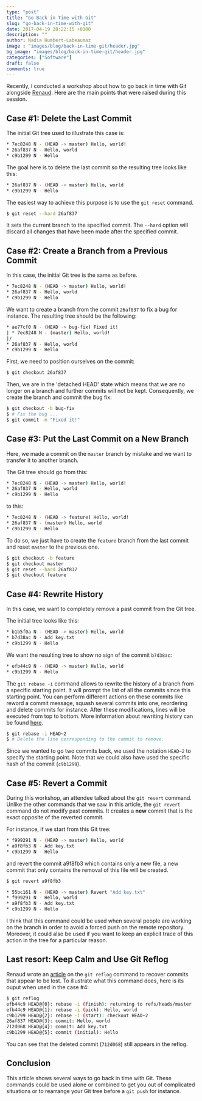 ```yaml
---
type: "post"
title: "Go Back in Time with Git"
slug: "go-back-in-time-with-git"
date: 2017-04-19 20:22:15 +0100
description: ""
author: Nadia Humbert-Labeaumaz
image : "images/blog/back-in-time-git/header.jpg"
bg_image: "images/blog/back-in-time-git/header.jpg"
categories: ["Software"]
draft: false
comments: true
---
```


Recently, I conducted a workshop about how to go back in time with Git alongside [Renaud](https://twitter.com/rnowif). Here are the main points that were raised during this session.

<!-- more -->

## Case #1: Delete the Last Commit

The initial Git tree used to illustrate this case is:

```bash
* 7ec8248 N - (HEAD -> master) Hello, world!
* 26af837 N - Hello, world
* c9b1299 N - Hello
```

The goal here is to delete the last commit so the resulting tree looks like this:

```bash
* 26af837 N - (HEAD -> master) Hello, world
* c9b1299 N - Hello
```

The easiest way to achieve this purpose is to use the `git reset` command.

```bash
$ git reset --hard 26af837
```

It sets the current branch to the specified commit. The `--hard` option will discard all changes that have been made after the specified commit.

## Case #2: Create a Branch from a Previous Commit

In this case, the initial Git tree is the same as before.

```bash
* 7ec8248 N - (HEAD -> master) Hello, world!
* 26af837 N - Hello, world
* c9b1299 N - Hello
```

We want to create a branch from the commit `26af837` to fix a bug for instance. The resulting tree should be the following:

```bash
* ae77cf0 N - (HEAD -> bug-fix) Fixed it!
| * 7ec8248 N - (master) Hello, world!
|/  
* 26af837 N - Hello, world
* c9b1299 N - Hello
```

First, we need to position ourselves on the commit:

```bash
$ git checkout 26af837
```

Then, we are in the 'detached HEAD' state which means that we are no longer on a branch and further commits will not be kept. Consequently, we create the branch and commit the bug fix:

```bash
$ git checkout -b bug-fix
$ # Fix the bug ...
$ git commit -m "Fixed it!"
```

## Case #3: Put the Last Commit on a New Branch

Here, we made a commit on the `master` branch by mistake and we want to transfer it to another branch.

The Git tree should go from this:

```bash
* 7ec8248 N - (HEAD -> master) Hello, world!
* 26af837 N - Hello, world
* c9b1299 N - Hello
```

to this:

```bash
* 7ec8248 N - (HEAD -> feature) Hello, world!
* 26af837 N - (master) Hello, world
* c9b1299 N - Hello
```

To do so, we just have to create the `feature` branch from the last commit and reset `master` to the previous one.

```bash
$ git checkout -b feature
$ git checkout master
$ git reset --hard 26af837
$ git checkout feature
```

## Case #4: Rewrite History

In this case, we want to completely remove a past commit from the Git tree.

The initial tree looks like this:

```bash
* b1b5f0a N - (HEAD -> master) Hello, world
* b7d38ac N - Add key.txt
* c9b1299 N - Hello
```

We want the resulting tree to show no sign of the commit `b7d38ac`:

```bash
* efb44c9 N - (HEAD -> master) Hello, world
* c9b1299 N - Hello
```

The `git rebase -i` command allows to rewrite the history of a branch from a specific starting point. It will prompt the list of all the commits since this starting point. You can perform different actions on these commits like reword a commit message, squash several commits into one, reordering and delete commits for instance. After these modifications, lines will be executed from top to bottom. More information about rewriting history can be found [here](https://git-scm.com/book/en/v2/Git-Tools-Rewriting-History).

```bash
$ git rebase -i HEAD~2
$ # Delete the line corresponding to the commit to remove.
```

Since we wanted to go two commits back, we used the notation `HEAD~2` to specify the starting point. Note that we could also have used the specific hash of the commit (`c9b1299`).

## Case #5: Revert a Commit

During this workshop, an attendee talked about the `git revert` command. Unlike the other commands that we saw in this article, the `git revert` command do not modify past commits. It creates a **new** commit that is the exact opposite of the reverted commit.

For instance, if we start from this Git tree:

```bash
* f999291 N - (HEAD -> master) Hello, world
* a9f8fb3 N - Add key.txt
* c9b1299 N - Hello
```

and revert the commit a9f8fb3 which contains only a new file, a new commit that only contains the removal of this file will be created.

```bash
$ git revert a9f8fb3
```

```bash
* 55bc161 N - (HEAD -> master) Revert "Add key.txt"
* f999291 N - Hello, world
* a9f8fb3 N - Add key.txt
* c9b1299 N - Hello
```

I think that this command could be used when several people are working on the branch in order to avoid a forced push on the remote repository. Moreover, it could also be used if you want to keep an explicit trace of this action in the tree for a particular reason.

## Last resort: Keep Calm and Use Git Reflog

Renaud wrote an [article](https://blog.crafties.fr/2017/04/11/git-reflog/) on the `git reflog` command to recover commits that appear to be lost. To illustrate what this command does, here is its ouput when used in the case #4:

```bash
$ git reflog
efb44c9 HEAD@{0}: rebase -i (finish): returning to refs/heads/master
efb44c9 HEAD@{1}: rebase -i (pick): Hello, world
c9b1299 HEAD@{2}: rebase -i (start): checkout HEAD~2
26af837 HEAD@{3}: commit: Hello, world
712d068 HEAD@{4}: commit: Add key.txt
c9b1299 HEAD@{5}: commit (initial): Hello
```

You can see that the deleted commit (`712d068`) still appears in the reflog.

## Conclusion

This article shows several ways to go back in time with Git. These commands could be used alone or combined to get you out of complicated situations or to rearrange your Git tree before a `git push` for instance.
